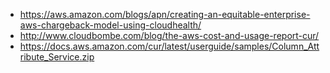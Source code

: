 - https://aws.amazon.com/blogs/apn/creating-an-equitable-enterprise-aws-chargeback-model-using-cloudhealth/
- http://www.cloudbombe.com/blog/the-aws-cost-and-usage-report-cur/
- https://docs.aws.amazon.com/cur/latest/userguide/samples/Column_Attribute_Service.zip